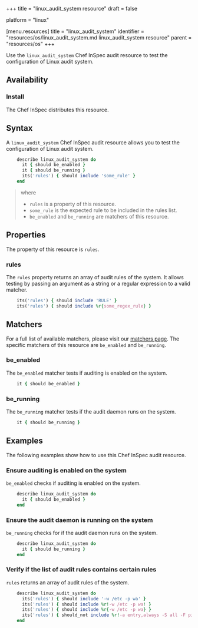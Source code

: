 +++
title = "linux_audit_system resource"
draft = false

platform = "linux"

[menu.resources]
    title = "linux_audit_system"
    identifier = "resources/os/linux_audit_system.md linux_audit_system resource"
    parent = "resources/os"
+++

Use the `linux_audit_system` Chef InSpec audit resource to test the configuration of Linux audit system.

## Availability

### Install

The Chef InSpec distributes this resource.

## Syntax

A `linux_audit_system` Chef InSpec audit resource allows you to test the configuration of Linux audit system.

```ruby
    describe linux_audit_system do
      it { should be_enabled }
      it { should be_running }
      its('rules') { should include 'some_rule' }
    end
```

> where
>
> - `rules` is a property of this resource.
> - `some_rule` is the expected rule to be included in the rules list.
> - `be_enabled` and `be_running` are matchers of this resource.

## Properties

The property of this resource is `rules`.

### rules

The `rules` property returns an array of audit rules of the system. It allows testing by passing an argument as a string or a regular expression to a valid matcher.

```ruby
    its('rules') { should include 'RULE' }
    its('rules') { should include %r{some_regex_rule} }
```

## Matchers

For a full list of available matchers, please visit our [matchers page](https://docs.chef.io/inspec/matchers/). The specific matchers of this resource are `be_enabled` and `be_running`.

### be_enabled

The `be_enabled` matcher tests if auditing is enabled on the system.

```ruby
    it { should be_enabled }
```

### be_running

The `be_running` matcher tests if the audit daemon runs on the system.

```ruby
    it { should be_running }
```

## Examples

The following examples show how to use this Chef InSpec audit resource.

### Ensure auditing is enabled on the system

`be_enabled` checks if auditing is enabled on the system.

```ruby
    describe linux_audit_system do
      it { should be_enabled }
    end
```

### Ensure the audit daemon is running on the system

`be_running` checks for if the audit daemon runs on the system.

```ruby
    describe linux_audit_system do
      it { should be_running }
    end
```

### Verify if the list of audit rules contains certain rules

`rules` returns an array of audit rules of the system.

```ruby
    describe linux_audit_system do
      its('rules') { should include '-w /etc -p wa' }
      its('rules') { should include %r!-w /etc -p wa! }
      its('rules') { should include %r{-w /etc -p wa} }
      its('rules') { should_not include %r!-a entry,always -S all -F pid=1005! }
    end
```
